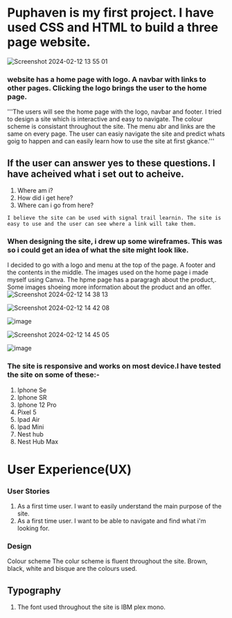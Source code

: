 # Puphaven is my first project. I have used CSS and HTML to build a three page website.
![Screenshot 2024-02-12 13 55 01](https://github.com/struk49/kpflexboxchallengeone/assets/115653854/b2166881-bef8-4682-9007-c6c7436a1b10)

### website has a home page with logo. A navbar with links to other pages. Clicking the logo brings the user to the home page.
'''The users will see the home page with the logo, navbar and footer. I tried to design a site which is interactive and easy to navigate. The colour scheme is consistant throughout the site. The menu abr and links are the same on every page. The user can easiy navigate the site and predict whats goig to happen and can easily learn how to use the site at first gkance.''' 

## If the user can answer yes to these questions. I have acheived what i set out to acheive.
1. Where am i?
2. How did i get here?
3. Where can i go from here?

```I believe the site can be used with signal trail learnin. The site is easy to use and the user can see where a link will take them.```

### When designing the site, i drew up some wireframes. This was so i could get an idea of what the site might look like.
I decided to go with a logo and menu at the top of the page. A footer and the contents in the middle. The images used on the home page i made myself using Canva. The hpme page has a paragragh about the product,. Some images shoeing more information about the product and an offer. 
![Screenshot 2024-02-12 14 38 13](https://github.com/struk49/kpflexboxchallengeone/assets/115653854/95630c73-71cd-4f63-89f5-bfac872d9848)

![Screenshot 2024-02-12 14 42 08](https://github.com/struk49/kpflexboxchallengeone/assets/115653854/d0061266-2e2d-48ca-8eb6-d3e7ccee4532)

![image](https://github.com/struk49/kpflexboxchallengeone/assets/115653854/7d0998b8-d012-41ed-8de6-b06cdfcbd535)

![Screenshot 2024-02-12 14 45 05](https://github.com/struk49/kpflexboxchallengeone/assets/115653854/12e33043-3b36-4a70-b11c-954193564793)

![image](https://github.com/struk49/kpflexboxchallengeone/assets/115653854/238c5c21-0537-412d-8d81-e42560f8126e)

### The site is responsive and works on most device.I have tested the site on some of these:-
1. Iphone Se
2. Iphone SR
3. Iphone 12 Pro
4. Pixel 5
5. Ipad Air
6. Ipad Mini
7. Nest hub
8. Nest Hub Max

# User Experience(UX)
### User Stories
1. As a first time user. I want to easily understand the main purpose of the site.
2. As a first time user. I want to be able to navigate and find what i'm looking for.

### Design
Colour scheme
The colur scheme is fluent throughout the site. 
Brown, black, white and bisque are the colours used.

## Typography
1. The font used throughout the site is IBM plex mono.
 

